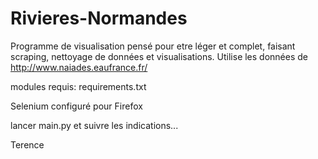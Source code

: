 # Rivieres-Normandes

Programme de visualisation pensé pour etre léger et complet, faisant scraping, nettoyage de données et visualisations. Utilise les données de http://www.naiades.eaufrance.fr/

modules requis: requirements.txt

Selenium configuré pour Firefox

lancer main.py et suivre les indications...

Terence
